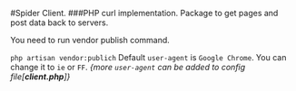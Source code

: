 #Spider Client.
###PHP curl implementation.
Package to get pages and post data back to servers.

You need to run vendor publish command.

`php artisan vendor:publich`
Default `user-agent` is `Google Chrome`.
You can change it to `ie` or `FF`. _{more `user-agent` can be added to config file[__client.php__]}_

